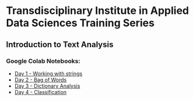 # Transdisciplinary Institute in Applied Data Sciences Training Series 

## Introduction to Text Analysis 

### Google Colab Notebooks:
- [Day 1 - Working with strings](https://colab.research.google.com/drive/1RxcNLqLsAxl25CBdaRcdBtTFUKorCF1T?usp=sharing)
- [Day 2 - Bag of Words](https://colab.research.google.com/drive/1Ku1NDJ5dlnyeB_xcIaPPz8Wl4r-gp_7E#scrollTo=sy0I6-OWqYvA)
- [Day 3 - Dictionary Analysis](https://colab.research.google.com/drive/1TCQkKNAaXBpd7TRnBjc27vailQgj5Qs5?usp=sharing)
- [Day 4 - Classification](https://colab.research.google.com/drive/14ZMpLiNp-rB33gXacP8Wdj_jcYNUUv68?usp=sharing)


